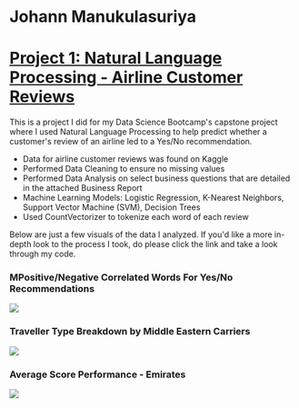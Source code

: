 # Johann Manukulasuriya

# [Project 1: Natural Language Processing - Airline Customer Reviews](https://github.com/Yohannesburg129/capstone_project)

This is a project I did for my Data Science Bootcamp's capstone project where I used Natural Language Processing to help predict whether a customer's review of an airline led to a Yes/No recommendation. 

* Data for airline customer reviews was found on Kaggle
* Performed Data Cleaning to ensure no missing values
* Performed Data Analysis on select business questions that are detailed in the attached Business Report
* Machine Learning Models: Logistic Regression, K-Nearest Neighbors, Support Vector Machine (SVM), Decision Trees
* Used CountVectorizer to tokenize each word of each review

Below are just a few visuals of the data I analyzed. If you'd like a more in-depth look to the process I took, do please click the link and take a look through my code. 

### MPositive/Negative Correlated Words For Yes/No Recommendations
![](https://user-images.githubusercontent.com/69922537/155848846-254edabb-ac77-4e81-bce0-37cd3db46a0c.png)

### Traveller Type Breakdown by Middle Eastern Carriers
![](https://user-images.githubusercontent.com/69922537/155849114-78496444-f4b4-4b53-8645-266ca506b6c1.png)

### Average Score Performance - Emirates
![](https://user-images.githubusercontent.com/69922537/155849138-bcc5d8a4-b088-4a10-8d98-6d9b9efb48c5.png)

